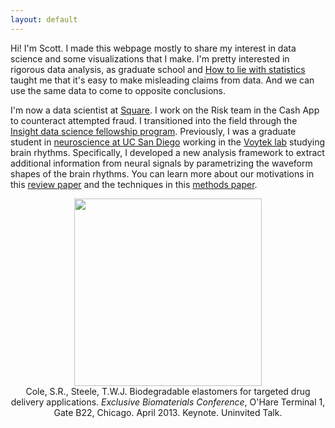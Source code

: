 ```yaml
---
layout: default
---
```


Hi! I'm Scott. I made this webpage mostly to share my interest in data science and some visualizations that I make. I'm pretty interested in rigorous data analysis, as graduate school and [How to lie with statistics](http://faculty.neu.edu.cn/cc/zhangyf/papers/How-to-Lie-with-Statistics.pdf) taught me that it's easy to make misleading claims from data. And we can use the same data to come to opposite conclusions.

I'm now a data scientist at [Square](https://squareup.com/us/en). I work on the Risk team in the Cash App to counteract attempted fraud. I transitioned into the field through the [Insight data science fellowship program](https://www.insightdatascience.com/). Previously, I was a graduate student in [neuroscience at UC San Diego](http://healthsciences.ucsd.edu/education/neurograd/Pages/default.aspx) working in the [Voytek lab](https://voyteklab.com) studying brain rhythms. Specifically, I developed a new analysis framework to extract additional information from neural signals by parametrizing the waveform shapes of the brain rhythms. You can learn more about our motivations in this [review paper](http://www.pemft.net/uploads/1/6/2/3/1623943/brain_oscillations_and_the_importance_of_waveform_shape.pdf) and the techniques in this [methods paper](https://www.biorxiv.org/content/early/2018/04/16/302000).

<div class="imgcap" style="text-align:center">
<img src="/assets/misc/ohare.jpg" height="300" style="text-align:center">
<div class="thecap" style="text-align:center">Cole, S.R., Steele, T.W.J. Biodegradable elastomers for targeted drug delivery applications. <em>Exclusive Biomaterials Conference</em>, O'Hare Terminal 1, Gate B22, Chicago. April 2013. Keynote. Uninvited Talk.</div>
</div>
